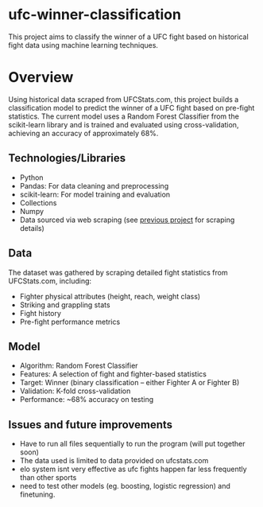 # ufc-winner-classification
This project aims to classify the winner of a UFC fight based on historical fight data using machine learning techniques.

# Overview
Using historical data scraped from UFCStats.com, this project builds a classification model to predict the winner of a UFC fight based on pre-fight statistics. The current model uses a Random Forest Classifier from the scikit-learn library and is trained and evaluated using cross-validation, achieving an accuracy of approximately 68%.

## Technologies/Libraries
- Python
- Pandas: For data cleaning and preprocessing
- scikit-learn: For model training and evaluation
- Collections
- Numpy
- Data sourced via web scraping (see [previous project](https://github.com/joelkennerley/ufc-stats-scraper) for scraping details)

## Data
The dataset was gathered by scraping detailed fight statistics from UFCStats.com, including:
- Fighter physical attributes (height, reach, weight class)
- Striking and grappling stats
- Fight history
- Pre-fight performance metrics

## Model
- Algorithm: Random Forest Classifier
- Features: A selection of fight and fighter-based statistics
- Target: Winner (binary classification – either Fighter A or Fighter B)
- Validation: K-fold cross-validation
- Performance: ~68% accuracy on testing

## Issues and future improvements
- Have to run all files sequentially to run the program (will put together soon)
- The data used is limited to data provided on ufcstats.com
- elo system isnt very effective as ufc fights happen far less frequently than other sports
- need to test other models (eg. boosting, logistic regression) and finetuning.
